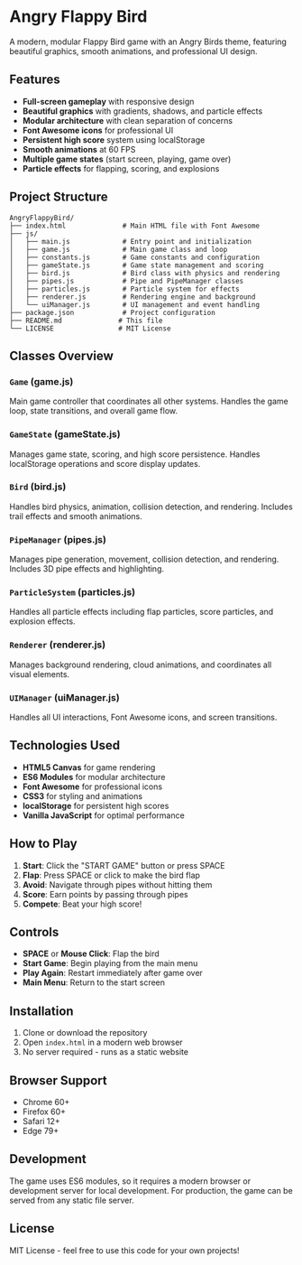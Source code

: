 # Angry Flappy Bird

A modern, modular Flappy Bird game with an Angry Birds theme, featuring beautiful graphics, smooth animations, and professional UI design.

## Features

- **Full-screen gameplay** with responsive design
- **Beautiful graphics** with gradients, shadows, and particle effects
- **Modular architecture** with clean separation of concerns
- **Font Awesome icons** for professional UI
- **Persistent high score** system using localStorage
- **Smooth animations** at 60 FPS
- **Multiple game states** (start screen, playing, game over)
- **Particle effects** for flapping, scoring, and explosions

## Project Structure

```
AngryFlappyBird/
├── index.html              # Main HTML file with Font Awesome
├── js/
│   ├── main.js             # Entry point and initialization
│   ├── game.js             # Main game class and loop
│   ├── constants.js        # Game constants and configuration
│   ├── gameState.js        # Game state management and scoring
│   ├── bird.js             # Bird class with physics and rendering
│   ├── pipes.js            # Pipe and PipeManager classes
│   ├── particles.js        # Particle system for effects
│   ├── renderer.js         # Rendering engine and background
│   └── uiManager.js        # UI management and event handling
├── package.json            # Project configuration
├── README.md              # This file
└── LICENSE                # MIT License
```

## Classes Overview

### `Game` (game.js)
Main game controller that coordinates all other systems. Handles the game loop, state transitions, and overall game flow.

### `GameState` (gameState.js)
Manages game state, scoring, and high score persistence. Handles localStorage operations and score display updates.

### `Bird` (bird.js)
Handles bird physics, animation, collision detection, and rendering. Includes trail effects and smooth animations.

### `PipeManager` (pipes.js)
Manages pipe generation, movement, collision detection, and rendering. Includes 3D pipe effects and highlighting.

### `ParticleSystem` (particles.js)
Handles all particle effects including flap particles, score particles, and explosion effects.

### `Renderer` (renderer.js)
Manages background rendering, cloud animations, and coordinates all visual elements.

### `UIManager` (uiManager.js)
Handles all UI interactions, Font Awesome icons, and screen transitions.

## Technologies Used

- **HTML5 Canvas** for game rendering
- **ES6 Modules** for modular architecture
- **Font Awesome** for professional icons
- **CSS3** for styling and animations
- **localStorage** for persistent high scores
- **Vanilla JavaScript** for optimal performance

## How to Play

1. **Start**: Click the "START GAME" button or press SPACE
2. **Flap**: Press SPACE or click to make the bird flap
3. **Avoid**: Navigate through pipes without hitting them
4. **Score**: Earn points by passing through pipes
5. **Compete**: Beat your high score!

## Controls

- **SPACE** or **Mouse Click**: Flap the bird
- **Start Game**: Begin playing from the main menu
- **Play Again**: Restart immediately after game over
- **Main Menu**: Return to the start screen

## Installation

1. Clone or download the repository
2. Open `index.html` in a modern web browser
3. No server required - runs as a static website

## Browser Support

- Chrome 60+
- Firefox 60+
- Safari 12+
- Edge 79+

## Development

The game uses ES6 modules, so it requires a modern browser or development server for local development. For production, the game can be served from any static file server.

## License

MIT License - feel free to use this code for your own projects!
